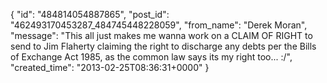  {
   "id": "484814054887865",
   "post_id": "462493170453287_484745448228059",
   "from_name": "Derek Moran",
   "message": "This all just makes me wanna work on a CLAIM OF RIGHT to send to Jim Flaherty claiming the right to discharge any debts per the Bills of Exchange Act 1985, as the common law says its my right too... :/",
   "created_time": "2013-02-25T08:36:31+0000"
 }
